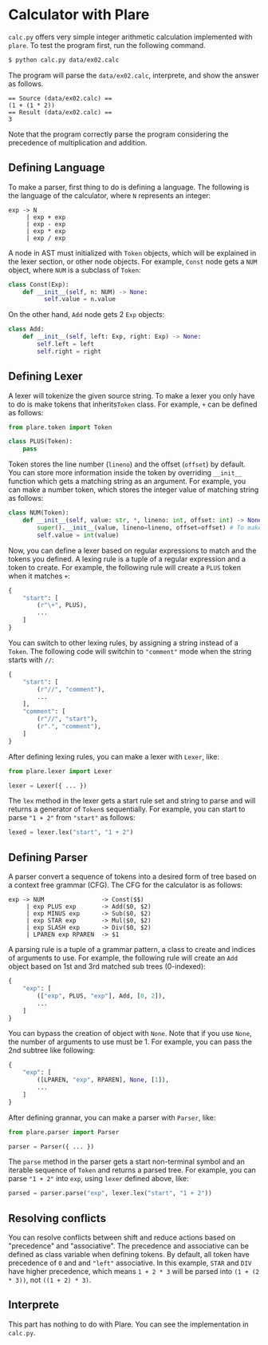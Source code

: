 # Calculator with Plare

`calc.py` offers very simple integer arithmetic calculation implemented with `plare`.
To test the program first, run the following command.
```bash
$ python calc.py data/ex02.calc
```
The program will parse the `data/ex02.calc`, interprete, and show the answer as follows.
```
== Source (data/ex02.calc) ==
(1 + (1 * 2))
== Result (data/ex02.calc) ==
3
```
Note that the program correctly parse the program considering the precedence of multiplication and addition.

## Defining Language
To make a parser, first thing to do is defining a language.
The following is the language of the calculator, where `N` represents an integer:
```
exp -> N
     | exp + exp
     | exp - exp
     | exp * exp
     | exp / exp
```

A node in AST must initialized with `Token` objects, which will be explained in the lexer section, or other node objects.
For example, `Const` node gets a `NUM` object, where `NUM` is a subclass of `Token`:
```python
class Const(Exp):
    def __init__(self, n: NUM) -> None:
          self.value = n.value
```
On the other hand, `Add` node gets 2 `Exp` objects:
```python
class Add:
    def __init__(self, left: Exp, right: Exp) -> None:
        self.left = left
        self.right = right
```


## Defining Lexer
A lexer will tokenize the given source string.
To make a lexer you only have to do is make tokens that inherits`Token` class.
For example, `+` can be defined as follows:
```python
from plare.token import Token

class PLUS(Token):
    pass
```

Token stores the line number (`lineno`) and the offset (`offset`) by default.
You can store more information inside the token by overriding `__init__` function which gets a matching string as an argument.
For example, you can make a number token, which stores the integer value of matching string as follows:
```python
class NUM(Token):
    def __init__(self, value: str, *, lineno: int, offset: int) -> None:
        super().__init__(value, lineno=lineno, offset=offset) # To make default attributs
        self.value = int(value)
```

Now, you can define a lexer based on regular expressions to match and the tokens you defined.
A lexing rule is a tuple of a regular expression and a token to create.
For example, the following rule will create a `PLUS` token when it matches `+`:
```python
{
    "start": [
        (r"\+", PLUS),
        ...
    ]
}
```
You can switch to other lexing rules, by assigning a string instead of a `Token`.
The following code will switchin to `"comment"` mode when the string starts with `//`:
```python
{
    "start": [
        (r"//", "comment"),
        ...
    ],
    "comment": [
        (r"//", "start"),
        (r".", "comment"),
    ]
}
```
After defining lexing rules, you can make a lexer with `Lexer`, like:
```python
from plare.lexer import Lexer

lexer = Lexer({ ... })
```

The `lex` method in the lexer gets a start rule set and string to parse and will returns a generator of `Token`s sequentially.
For example, you can start to parse `"1 + 2"` from `"start"` as follows:
```python
lexed = lexer.lex("start", "1 + 2")
```


## Defining Parser
A parser convert a sequence of tokens into a desired form of tree based on a context free grammar (CFG).
The CFG for the calculator is as follows:
```
exp -> NUM                -> Const($$)
     | exp PLUS exp       -> Add($0, $2)
     | exp MINUS exp      -> Sub($0, $2)
     | exp STAR exp       -> Mul($0, $2)
     | exp SLASH exp      -> Div($0, $2)
     | LPAREN exp RPAREN  -> $1
```
A parsing rule is a tuple of a grammar pattern, a class to create and indices of arguments to use.
For example, the following rule will create an `Add` object based on 1st and 3rd matched sub trees (0-indexed):
```python
{
    "exp": [
        (["exp", PLUS, "exp"], Add, [0, 2]),
        ...
    ]
}
```

You can bypass the creation of object with `None`.
Note that if you use `None`, the number of arguments to use must be 1.
For example, you can pass the 2nd subtree like following:
```python
{
    "exp": [
        ([LPAREN, "exp", RPAREN], None, [1]),
        ...
    ]
}
```

After defining grannar, you can make a parser with `Parser`, like:
```python
from plare.parser import Parser

parser = Parser({ ... })
```

The `parse` method in the parser gets a start non-terminal symbol and an iterable sequence of `Token` and returns a parsed tree.
For example, you can parse `"1 + 2"` into `exp`, using `lexer` defined above, like:
```python
parsed = parser.parse("exp", lexer.lex("start", "1 + 2"))
```

## Resolving conflicts
You can resolve conflicts between shift and reduce actions based on "precedence" and "associative".
The precedence and associative can be defined as class variable when defining tokens.
By default, all token have precedence of `0` and and `"left"` associative.
In this example, `STAR` and `DIV` have higher precedence, which means `1 + 2 * 3` will be parsed into `(1 + (2 * 3))`, not `((1 + 2) * 3)`.

## Interprete
This part has nothing to do with Plare.
You can see the implementation in `calc.py`.
